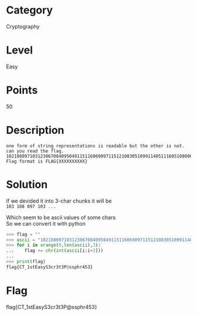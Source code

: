 # Category
Cryptography
# Level
Easy
# Points
50
# Description
```
one form of string representations is readable but the other is not. can you read the flag. 
102108097103123067084095049115116069097115121083051099114051116051080064115115112104114052053051125 Flag format is FLAG{XXXXXXXXXX}
```
# Solution
If we devided it into 3-char chunks it will be</br>
```103 108 097 103 ...```

Which seem to be ascii values of some chars</br>
So we can convert it with python</br>

```python
>>> flag = ""
>>> ascii = "102108097103123067084095049115116069097115121083051099114051116051080064115115112104114052053051125"
>>> for i in xrange(0,len(ascii),3):
...    flag += chr(int(ascii[i:i+3]))
...
>>> print(flag)
flag{CT_1stEasyS3cr3t3P@ssphr453}
```

# Flag
flag{CT_1stEasyS3cr3t3P@ssphr453}
